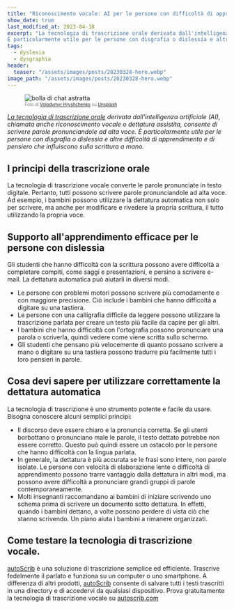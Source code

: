 ```yaml
---
title: "Riconoscimento vocale: AI per le persone con difficoltà di apprendimento"
show_date: true
last_modified_at: 2023-04-18
excerpt: "La tecnologia di trascrizione orale derivata dall'intelligenza artificiale (AI), chiamata anche riconoscimento vocale o dettatura assistita, consente di scrivere parole pronunciandole ad alta voce.
È particolarmente utile per le persone con disgrafia o dislessia e altri disturbi dell'apprendimento e del pensiero che hanno un impatto sulla scrittura a mano."
tags:
  - dyslexia
  - dysgraphia
header:
  teaser: "/assets/images/posts/20230328-hero.webp"
image_path: "/assets/images/posts/20230328-hero.webp"
---
```


<figure>
<img src="{{ site.url }}{{ site.baseurl }}/assets/images/posts/20230328-hero.webp" alt="bolla di chat astratta" class="full" loading="lazy">
<figcaption style="color:grey; font-size:10px;">Foto di <a href="https://unsplash.com/@lunarts">Volodymyr Hryshchenko</a> su <a href="https://unsplash.com">Unsplash</a>
  </figcaption>
</figure>

_[La tecnologia di trascrizione orale](https://it.blog.autoscrib.com/Ecco-cosa-rende-un-buon-assistente-vocale/) derivata dall'intelligenza artificiale (AI), chiamata anche riconoscimento vocale o dettatura assistita, consente di scrivere parole pronunciandole ad alta voce.
È particolarmente utile per le persone con disgrafia o dislessia e altre difficoltà di apprendimento e di pensiero che influiscono sulla scrittura a mano._

## I principi della trascrizione orale

La tecnologia di trascrizione vocale converte le parole pronunciate in testo digitale. Pertanto, tutti possono scrivere parole pronunciandole ad alta voce. Ad esempio, i bambini possono utilizzare la dettatura automatica non solo per scrivere, ma anche per modificare e rivedere la propria scrittura, il tutto utilizzando la propria voce.

## Supporto all'apprendimento efficace per le persone con dislessia

Gli studenti che hanno difficoltà con la scrittura possono avere difficoltà a completare compiti, come saggi e presentazioni, e persino a scrivere e-mail. La dettatura automatica può aiutarli in diversi modi.

- Le persone con problemi motori possono scrivere più comodamente e con maggiore precisione. Ciò include i bambini che hanno difficoltà a digitare su una tastiera.
- Le persone con una calligrafia difficile da leggere possono utilizzare la trascrizione parlata per creare un testo più facile da capire per gli altri.
- I bambini che hanno difficoltà con l'ortografia possono pronunciare una parola o scriverla, quindi vedere come viene scritta sullo schermo.
- Gli studenti che pensano più velocemente di quanto possano scrivere a mano o digitare su una tastiera possono tradurre più facilmente tutti i loro pensieri in parole.

## Cosa devi sapere per utilizzare correttamente la dettatura automatica

La tecnologia di trascrizione è uno strumento potente e facile da usare. Bisogna conoscere alcuni semplici principi:

- Il discorso deve essere chiaro e la pronuncia corretta. Se gli utenti borbottano o pronunciano male le parole, il testo dettato potrebbe non essere corretto. Questo può quindi essere un ostacolo per le persone che hanno difficoltà con la lingua parlata.
- In generale, la dettatura è più accurata se le frasi sono intere, non parole isolate. Le persone con velocità di elaborazione lente o difficoltà di apprendimento possono trarre vantaggio dalla dettatura in altri modi, ma possono avere difficoltà a pronunciare grandi gruppi di parole contemporaneamente.
- Molti insegnanti raccomandano ai bambini di iniziare scrivendo uno schema prima di scrivere un documento sotto dettatura. In effetti, quando i bambini dettano, a volte possono perdere di vista ciò che stanno scrivendo. Un piano aiuta i bambini a rimanere organizzati.

## Come testare la tecnologia di trascrizione vocale.

[autoScrib](https://autoscrib.com/) è una soluzione di trascrizione semplice ed efficiente. Trascrive fedelmente il parlato e funziona su un computer o uno smartphone. A differenza di altri prodotti, [autoScrib](https://autoscrib.com/) consente di salvare tutti i testi trascritti in una directory e di accedervi da qualsiasi dispositivo.
Prova gratuitamente la tecnologia di trascrizione vocale su [autoscrib.com](https://autoscrib.com/)